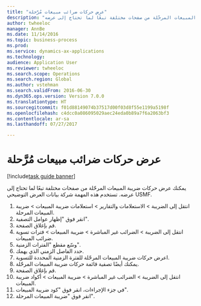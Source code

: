 ```yaml
--- 
title: "عرض حركات ضرائب مبيعات مُرَّحلة"
description: "يمكنك عرض حركات ضريبة المبيعات المرحّلة من صفحات مختلفة تبعًا لما تحتاج إلى عرضه."
author: twheeloc
manager: AnnBe
ms.date: 11/14/2016
ms.topic: business-process
ms.prod: 
ms.service: dynamics-ax-applications
ms.technology: 
audience: Application User
ms.reviewer: twheeloc
ms.search.scope: Operations
ms.search.region: Global
ms.author: vstehman
ms.search.validFrom: 2016-06-30
ms.dyn365.ops.version: Version 7.0.0
ms.translationtype: HT
ms.sourcegitcommit: f01d88149074b37517d00f03d8f55e1199a5198f
ms.openlocfilehash: c4dcc0a086095029aec24eda0b89a7f6a2063bf3
ms.contentlocale: ar-sa
ms.lasthandoff: 07/27/2017

---
```

# <a name="view-posted-sales-tax-transactions"></a>عرض حركات ضرائب مبيعات مُرَّحلة

[!include[task guide banner](../../includes/task-guide-banner.md)]

يمكنك عرض حركات ضريبة المبيعات المرحّلة من صفحات مختلفة تبعًا لما تحتاج إلى عرضه. تستخدم هذه المهمة شركة بيانات العرض التوضيحي USMF.

1. انتقل إلى الضريبة > الاستعلامات والتقارير > استعلامات ضريبة المبيعات > ضريبة المبيعات المرحلة‬.
2. انقر فوق "إظهار عوامل التصفية".
3. قم بإغلاق الصفحة.
4. انتقل إلى الضريبة > الضرائب غير المباشرة > ضريبة المبيعات > فترات تسوية ضرائب المبيعات‬.
5. وسّع مقطع "الفترات الزمنية‬".
6. حدد الفاصل الزمني الذي يهمك.
7. اعرض حركات ضريبة المبيعات المرحّلة للفترة الزمنية المحددة للتسوية.
8. يمكنك أيضًا تصفية قائمة حركات ضريبة المبيعات المرحّلة.
9. قم بإغلاق الصفحة.
10. انتقل إلى الضريبة > الضرائب غير المباشرة > ضريبة المبيعات > أكواد ضريبة المبيعات.
11. في جزء الإجراءات، انقر فوق "كود ضريبة المبيعات".
12. انقر فوق "ضريبة المبيعات المرحلة".


